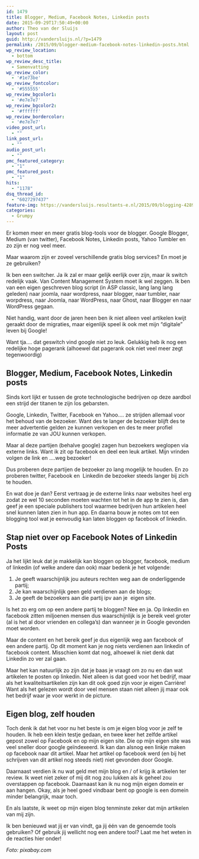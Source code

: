 ```yaml
---
id: 1479
title: Blogger, Medium, Facebook Notes, Linkedin posts
date: 2015-09-29T17:50:49+00:00
author: Theo van der Sluijs
layout: post
guid: http://vandersluijs.nl/?p=1479
permalink: /2015/09/blogger-medium-facebook-notes-linkedin-posts.html
wp_review_location:
  - bottom
wp_review_desc_title:
  - Samenvatting
wp_review_color:
  - '#1e73be'
wp_review_fontcolor:
  - '#555555'
wp_review_bgcolor1:
  - '#e7e7e7'
wp_review_bgcolor2:
  - '#ffffff'
wp_review_bordercolor:
  - '#e7e7e7'
video_post_url:
  - ""
link_post_url:
  - ""
audio_post_url:
  - ""
pmc_featured_category:
  - "1"
pmc_featured_post:
  - "1"
hits:
  - "1178"
dsq_thread_id:
  - "6027297437"
feature-img: https://vandersluijs.resultants-e.nl/2015/09/blogging-428954_1280-e1443549018362.jpg
categories:
  - Grumpy
---
```

Er komen meer en meer gratis blog-tools voor de blogger. Google Blogger, Medium (van twitter), Facebook Notes, Linkedin posts, Yahoo Tumbler en zo zijn er nog veel meer.

Maar waarom zijn er zoveel verschillende gratis blog services? En moet je ze gebruiken?<!--more-->

Ik ben een switcher. Ja ik zal er maar gelijk eerlijk over zijn, maar ik switch redelijk vaak. Van Content Management System moet ik wel zeggen. Ik ben van een eigen geschreven blog script (in ASP classic, lang lang lang geleden) naar joomla, naar wordpress, naar blogger, naar tumbler, naar worpdress, naar Joomla, naar WordPress, naar Ghost, naar Blogger en naar WordPress gegaan.

Niet handig, want door de jaren heen ben ik niet alleen veel artikelen kwijt geraakt door de migraties, maar eigenlijk speel ik ook met mijn &#8220;digitale&#8221; leven bij Google!

Want tja&#8230;. dat geswitch vind google niet zo leuk. Gelukkig heb ik nog een redelijke hoge pagerank (alhoewel dat pagerank ook niet veel meer zegt tegenwoordig)

## Blogger, Medium, Facebook Notes, Linkedin posts

Sinds kort lijkt er tussen de grote technologische bedrijven op deze aardbol een strijd der titanen te zijn los gebarsten.

Google, Linkedin, Twitter, Facebook en Yahoo&#8230;. ze strijden allemaal voor het behoud van de bezoeker. Want des te langer de bezoeker blijft des te meer advertentie gelden ze kunnen verkopen en des te meer profiel informatie ze van JOU kunnen verkopen.

Maar al deze partijen (behalve google) zagen hun bezoekers weglopen via externe links. Want ik zit op facebook en deel een leuk artikel. Mijn vrinden volgen de link en &#8230;.weg bezoeker!

Dus proberen deze partijen de bezoeker zo lang mogelijk te houden. En zo proberen twitter, Facebook en  Linkedin de bezoeker steeds langer bij zich te houden.

En wat doe je dan? Eerst vertraag je de externe links naar websites heel erg zodat ze wel 10 seconden moeten wachten tot het in de app te zien is, dan geef je een speciale publishers tool waarmee bedrijven hun artikelen heel snel kunnen laten zien in hun app. En daarna bouw je notes om tot een blogging tool wat je eenvoudig kan laten bloggen op facebook of linkedin.

## Stap niet over op Facebook Notes of Linkedin Posts

Ja het lijkt leuk dat je makkelijk kan bloggen op blogger, facebook, medium of linkedin (of welke andere dan ook) maar bedenk je het volgende:

  1. Je geeft waarschijnlijk jou auteurs rechten weg aan de onderliggende partij;
  2. Je kan waarschijnlijk geen geld verdienen aan de blogs;
  3. Je geeft de bezoekers aan die partij ipv aan je  eigen site.

Is het zo erg om op een andere partij te bloggen? Nee en ja. Op linkedin en facebook zitten miljoenen mensen dus waarschijnlijk is je bereik veel groter (al is het al door vrienden en collega&#8217;s) dan wanneer je in Google gevonden moet worden.

Maar de content en het bereik geef je dus eigenlijk weg aan facebook of een andere partij. Op dit moment kan je nog niets verdienen aan linkedin of facebook content. Misschien komt dat nog, alhoewel ik niet denk dat Linkedin zo ver zal gaan.

Maar het kan natuurlijk zo zijn dat je baas je vraagt om zo nu en dan wat artikelen te posten op linkedin. Niet alleen is dat goed voor het bedrijf, maar als het kwaliteitsartikelen zijn kan dit ook goed zijn voor je eigen Carrière! Want als het gelezen wordt door veel mensen staan niet alleen jij maar ook het bedrijf waar je voor werkt in de picture.

## Eigen blog, zelf houden

Toch denk ik dat het voor nu het beste is om je eigen blog voor je zelf te houden. Ik heb een klein testje gedaan, en twee keer het zelfde artikel gepost zowel op Facebook en op mijn eigen site. Die op mijn eigen site was veel sneller door google geïndexeerd. Ik kan dan alsnog een linkje maken op facebook naar dit artikel. Maar het artikel op facebook werd (en bij het schrijven van dit artikel nog steeds niet) niet gevonden door Google.

Daarnaast verdien ik nu wat geld met mijn blog en / of krijg ik artikelen ter review. Ik weet niet zeker of mij dit nog zou lukken als ik geheel zou overstappen op facebook. Daarnaast kan ik nu nog mijn eigen domein er aan hangen. Okay, als je heel goed vindbaar bent op google is een domein minder belangrijk, maar toch.

En als laatste, ik weet op mijn eigen blog tenminste zeker dat mijn artikelen van mij zijn.

Ik ben benieuwd wat jij er van vindt, ga jij één van de genoemde tools gebruiken? Of gebruik jij wellicht nog een andere tool? Laat me het weten in de reacties hier onder!

_Foto: pixabay.com_